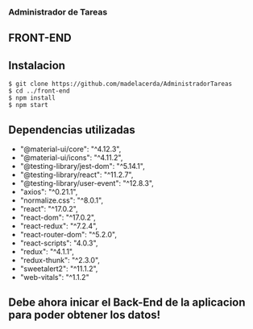 ### Administrador de Tareas

## FRONT-END

## Instalacion

```
$ git clone https://github.com/madelacerda/AdministradorTareas
$ cd ../front-end
$ npm install
$ npm start
```

## Dependencias utilizadas

- "@material-ui/core": "^4.12.3",
- "@material-ui/icons": "^4.11.2",
- "@testing-library/jest-dom": "^5.14.1",
- "@testing-library/react": "^11.2.7",
- "@testing-library/user-event": "^12.8.3",
- "axios": "^0.21.1",
- "normalize.css": "^8.0.1",
- "react": "^17.0.2",
- "react-dom": "^17.0.2",
- "react-redux": "^7.2.4",
- "react-router-dom": "^5.2.0",
- "react-scripts": "4.0.3",
- "redux": "^4.1.1",
- "redux-thunk": "^2.3.0",
- "sweetalert2": "^11.1.2",
- "web-vitals": "^1.1.2"

## Debe ahora inicar el Back-End de la aplicacion para poder obtener los datos!
